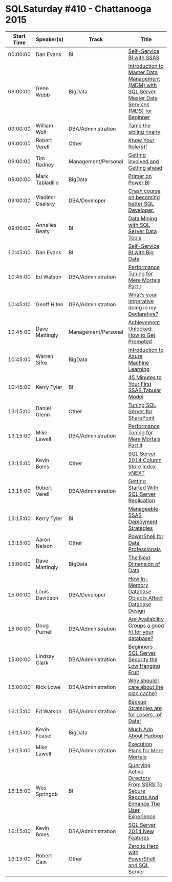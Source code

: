 # SQLSaturday #410 - Chattanooga 2015
Start Time|Speaker(s)|Track|Title
---|---|---|---
00:00:00|Dan Evans|BI|[Self-Service BI with SSAS ](13429.md)
09:00:00|Gene Webb|BigData|[Introduction to Master Data Management (MDM) with SQL Server Master Data Services (MDS) for Beginner](14453.md)
09:00:00|William Wolf|DBA/Administration|[Tame the sibling rivalry](22096.md)
09:00:00|Robert Verell|Other|[Know Your Role(s)!](35847.md)
09:00:00|Tim Radney|Management/Personal|[Getting involved and Getting ahead](36108.md)
09:00:00|Mark Tabladillo|BigData|[Primer on Power BI](37278.md)
09:00:00|Vladimir Oselsky|DBA/Developer|[Crash course on becoming better SQL Developer.](37298.md)
09:00:00|Annelies Beaty|BI|[Data Mining with SQL Server Data Tools](37871.md)
10:45:00|Dan Evans|BI|[Self-Service BI with Big Data](13428.md)
10:45:00|Ed Watson|DBA/Administration|[Performance Tuning for Mere Mortals Part I](13708.md)
10:45:00|Geoff Hiten|DBA/Administration|[What’s your Imperative doing in my Declarative?](14509.md)
10:45:00|Dave Mattingly|Management/Personal|[Achievement Unlocked: How to Get Promoted](36564.md)
10:45:00|Warren Sifre|BigData|[Introduction to Azure Machine Learning](36904.md)
10:45:00|Kerry Tyler|BI|[45 Minutes to Your First SSAS Tabular Model](36929.md)
13:15:00|Daniel Glenn|Other|[Tuning SQL Server for SharePoint](12177.md)
13:15:00|Mike Lawell|DBA/Administration|[Performance Tuning for Mere Mortals Part II](20604.md)
13:15:00|Kevin Boles|Other|[SQL Server 2014 Column Store Index vNEXT](26420.md)
13:15:00|Robert Verell|DBA/Administration|[Getting Started With SQL Server Replication](35846.md)
13:15:00|Kerry Tyler|BI|[Manageable SSAS Deployment Strategies](36930.md)
13:15:00|Aaron Nelson|Other|[PowerShell for Data Professionals](8875.md)
15:00:00|Dave Mattingly|BigData|[The Next Dimension of Data](12260.md)
15:00:00|Louis Davidson|DBA/Developer|[How In-Memory Database Objects Affect Database Design](13486.md)
15:00:00|Doug Purnell|DBA/Administration|[Are Availability Groups a good fit for your database?](35667.md)
15:00:00|Lindsay Clark|DBA/Administration|[Beginners SQL Server Security the Low Hanging Fruit](37259.md)
15:00:00|Rick Lowe|DBA/Administration|[Why should I care about the plan cache?](37420.md)
16:15:00|Ed Watson|DBA/Administration|[Backup Strategies are for Losers...of Data!](13709.md)
16:15:00|Kevin Feasel|BigData|[Much Ado About Hadoop](14229.md)
16:15:00|Mike Lawell|DBA/Administration|[Execution Plans for Mere Mortals](20603.md)
16:15:00|Wes Springob|BI|[Querying Active Directory From SSRS To Secure Reports And Enhance The User Experience](24818.md)
16:15:00|Kevin Boles|DBA/Administration|[SQL Server 2014 New Features](26418.md)
16:15:00|Robert Cain|Other|[Zero to Hero with PowerShell and SQL Server](9753.md)
